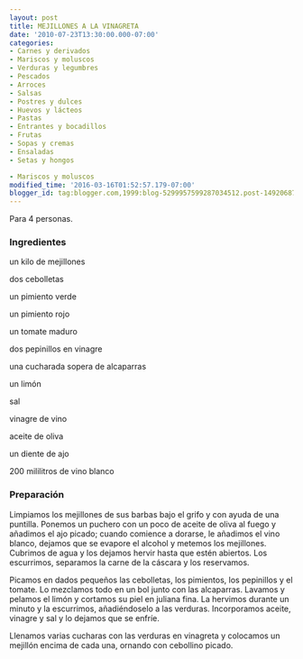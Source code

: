```yaml
---
layout: post
title: MEJILLONES A LA VINAGRETA
date: '2010-07-23T13:30:00.000-07:00'
categories:
- Carnes y derivados
- Mariscos y moluscos
- Verduras y legumbres
- Pescados
- Arroces
- Salsas
- Postres y dulces
- Huevos y lácteos
- Pastas
- Entrantes y bocadillos
- Frutas
- Sopas y cremas
- Ensaladas
- Setas y hongos

- Mariscos y moluscos
modified_time: '2016-03-16T01:52:57.179-07:00'
blogger_id: tag:blogger.com,1999:blog-5299957599287034512.post-1492068795768120216
---
```


Para 4 personas.

<h3>Ingredientes</h3>

un kilo de mejillones

dos cebolletas

un pimiento verde

un pimiento rojo

un tomate maduro

dos pepinillos en vinagre

una cucharada sopera de alcaparras

un limón

sal

vinagre de vino

aceite de oliva

un diente de ajo

200 mililitros de vino blanco

<h3>Preparación</h3>

Limpiamos los mejillones de sus barbas bajo el grifo y con ayuda de una puntilla. Ponemos un puchero con un poco de aceite de oliva al fuego y añadimos el ajo picado; cuando comience a dorarse, le añadimos el vino blanco, dejamos que se evapore el alcohol y metemos los mejillones. Cubrimos de agua y los dejamos hervir hasta que estén abiertos. Los escurrimos, separamos la carne de la cáscara y los reservamos.

Picamos en dados pequeños las cebolletas, los pimientos, los pepinillos y el tomate. Lo mezclamos todo en un bol junto con las alcaparras. Lavamos y pelamos el limón y cortamos su piel en juliana fina. La hervimos durante un minuto y la escurrimos, añadiéndoselo a las verduras. Incorporamos aceite, vinagre y sal y lo dejamos que se enfríe.

Llenamos varias cucharas con las verduras en vinagreta y colocamos un mejillón encima de cada una, ornando con cebollino picado.

